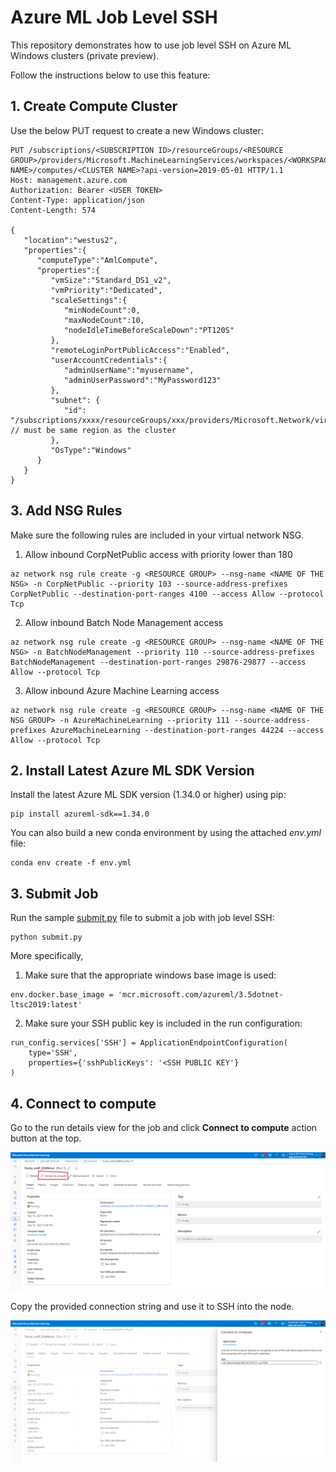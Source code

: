 # Azure ML Job Level SSH

This repository demonstrates how to use job level SSH on Azure ML Windows clusters (private preview).

Follow the instructions below to use this feature:

## 1. Create Compute Cluster

Use the below PUT request to create a new Windows cluster:

```
PUT /subscriptions/<SUBSCRIPTION ID>/resourceGroups/<RESOURCE GROUP>/providers/Microsoft.MachineLearningServices/workspaces/<WORKSPACE NAME>/computes/<CLUSTER NAME>?api-version=2019-05-01 HTTP/1.1
Host: management.azure.com
Authorization: Bearer <USER TOKEN>
Content-Type: application/json
Content-Length: 574

{
   "location":"westus2",
   "properties":{
      "computeType":"AmlCompute",
      "properties":{
         "vmSize":"Standard_DS1_v2",
         "vmPriority":"Dedicated",
         "scaleSettings":{
            "minNodeCount":0,
            "maxNodeCount":10,
            "nodeIdleTimeBeforeScaleDown":"PT120S"
         },
         "remoteLoginPortPublicAccess":"Enabled",
         "userAccountCredentials":{
            "adminUserName":"myusername",
            "adminUserPassword":"MyPassword123"
         },
         "subnet": {
            "id": "/subscriptions/xxxx/resourceGroups/xxx/providers/Microsoft.Network/virtualNetworks/xxx/subnets/default" // must be same region as the cluster
         },
         "OsType":"Windows"
      }
   }
}
```

## 3. Add NSG Rules

Make sure the following rules are included in your virtual network NSG.

1. Allow inbound CorpNetPublic access with priority lower than 180

```
az network nsg rule create -g <RESOURCE GROUP> --nsg-name <NAME OF THE NSG> -n CorpNetPublic --priority 103 --source-address-prefixes CorpNetPublic --destination-port-ranges 4100 --access Allow --protocol Tcp 
```

2. Allow inbound Batch Node Management access

```
az network nsg rule create -g <RESOURCE GROUP> --nsg-name <NAME OF THE NSG> -n BatchNodeManagement --priority 110 --source-address-prefixes BatchNodeManagement --destination-port-ranges 29876-29877 --access Allow --protocol Tcp 
```

3. Allow inbound Azure Machine Learning access

```
az network nsg rule create -g <RESOURCE GROUP> --nsg-name <NAME OF THE NSG GROUP> -n AzureMachineLearning --priority 111 --source-address-prefixes AzureMachineLearning --destination-port-ranges 44224 --access Allow --protocol Tcp 
```


## 2. Install Latest Azure ML SDK Version

Install the latest Azure ML SDK version (1.34.0 or higher) using pip:

```
pip install azureml-sdk==1.34.0
```

You can also build a new conda environment by using the attached *env.yml* file:

```
conda env create -f env.yml
```

## 3. Submit Job

Run the sample [submit.py](./submit.py) file to submit a job with job level SSH:

```
python submit.py
```

More specifically,

1. Make sure that the appropriate windows base image is used:

```
env.docker.base_image = 'mcr.microsoft.com/azureml/3.5dotnet-ltsc2019:latest'
```

2. Make sure your SSH public key is included in the run configuration:

```
run_config.services['SSH'] = ApplicationEndpointConfiguration(
    type='SSH',
    properties={'sshPublicKeys': '<SSH PUBLIC KEY'}
)  
```


## 4. Connect to compute

Go to the run details view for the job and click **Connect to compute** action button at the top. 

![](1.png)

Copy the provided connection string and use it to SSH into the node.

![](2.png)
